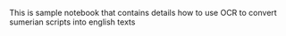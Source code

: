 This is sample notebook that contains details how to use OCR to convert sumerian scripts into english texts

